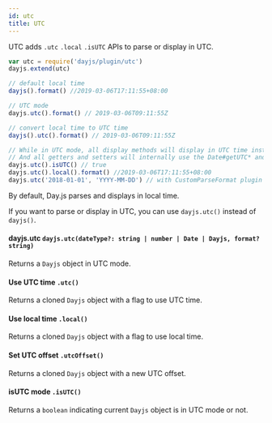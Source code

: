 ```yaml
---
id: utc
title: UTC
---
```


UTC adds `.utc` `.local` `.isUTC` APIs to parse or display in UTC.

```javascript
var utc = require('dayjs/plugin/utc')
dayjs.extend(utc)

// default local time
dayjs().format() //2019-03-06T17:11:55+08:00

// UTC mode
dayjs.utc().format() // 2019-03-06T09:11:55Z

// convert local time to UTC time
dayjs().utc().format() // 2019-03-06T09:11:55Z 

// While in UTC mode, all display methods will display in UTC time instead of local time.
// And all getters and setters will internally use the Date#getUTC* and Date#setUTC* methods instead of the Date#get* and Date#set* methods.
dayjs.utc().isUTC() // true
dayjs.utc().local().format() //2019-03-06T17:11:55+08:00
dayjs.utc('2018-01-01', 'YYYY-MM-DD') // with CustomParseFormat plugin
```

By default, Day.js parses and displays in local time.

If you want to parse or display in UTC, you can use `dayjs.utc()` instead of `dayjs()`.

#### dayjs.utc `dayjs.utc(dateType?: string | number | Date | Dayjs, format? string)`

Returns a `Dayjs` object in UTC mode.

#### Use UTC time `.utc()`

Returns a cloned `Dayjs` object with a flag to use UTC time.

#### Use local time `.local()`

Returns a cloned `Dayjs` object with a flag to use local time.

#### Set UTC offset `.utcOffset()`

Returns a cloned `Dayjs` object with a new UTC offset.

#### isUTC mode `.isUTC()`

Returns a `boolean` indicating current `Dayjs` object is in UTC mode or not.
